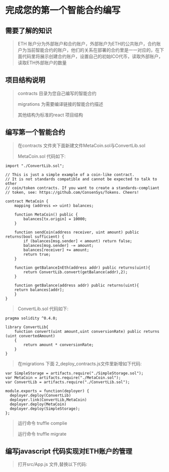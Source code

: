 # 完成您的第一个智能合约编写

## 需要了解的知识

> ETH 账户分为外部账户和合约账户，外部账户为ETH的公共账户，合约账户为当前智能合约的账户，他们的关系在部署的合约里是一一对应的，在下面代码里将展示创建合约账户，设置自己的初始ICO代币，读取外部账户，读取ETH外部账户的数量

## 项目结构说明

>contracts 目录为您自己编写的智能合约
>
>migrations 为需要编译链接的智能合约描述
>
>其他结构为标准的react 项目结构

## 编写第一个智能合约

>在contracts 文件夹下面新建文件MetaCoin.sol与ConvertLib.sol
>
> MetaCoin.sol 代码如下:

```pragma solidity ^0.4.0;
import "./ConvertLib.sol";

// This is just a simple example of a coin-like contract.
// It is not standards compatible and cannot be expected to talk to other
// coin/token contracts. If you want to create a standards-compliant
// token, see: https://github.com/ConsenSys/Tokens. Cheers!

contract MetaCoin {
	mapping (address => uint) balances;

	function MetaCoin() public {
		balances[tx.origin] = 10000;
	}

	function sendCoin(address receiver, uint amount) public returns(bool sufficient) {
		if (balances[msg.sender] < amount) return false;
		balances[msg.sender] -= amount;
		balances[receiver] += amount;
		return true;
	}

	function getBalanceInEth(address addr) public returns(uint){
		return ConvertLib.convert(getBalance(addr),2);
	}

	function getBalance(address addr) public returns(uint){
  	return balances[addr];
	}
}
```

> ConvertLib.sol 代码如下:

```
pragma solidity ^0.4.0;

library ConvertLib{
	function convert(uint amount,uint conversionRate) public returns (uint convertedAmount)
	{
		return amount * conversionRate;
	}
}
```
> 在migrations 下面 2_deploy_contracts.js文件里新增如下代码:
```
var SimpleStorage = artifacts.require("./SimpleStorage.sol");
var MetaCoin = artifacts.require("./MetaCoin.sol");
var ConvertLib = artifacts.require("./ConvertLib.sol");

module.exports = function(deployer) {
  deployer.deploy(ConvertLib)
  deployer.link(ConvertLib,MetaCoin)
  deployer.deploy(MetaCoin)
  deployer.deploy(SimpleStorage);
};

```

> 运行命令 truffle complie
>
> 运行命令 truffle migrate

## 编写javascript 代码实现对ETH账户的管理

> 打开src/App.js 文件,替换以下代码:

